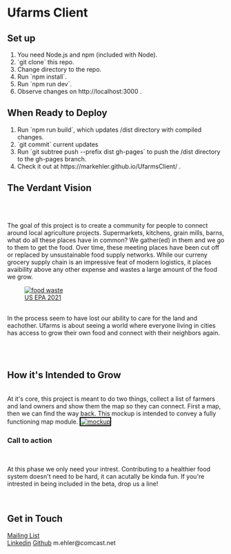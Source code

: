 <h1> Ufarms Client </h1>

<h2>Set up</h2>
<ol> 
    <li>You need Node.js and npm (included with Node).</li>
    <li>`git clone` this repo.</li>
    <li>Change directory to the repo.</li>
    <li>Run `npm install`.</li>
    <li>Run `npm run dev`.</li>
    <li>Observe changes on http://localhost:3000 .</li>
</ol>

<h2>When Ready to Deploy</h2>
<ol>
    <li>Run `npm run build`, which updates /dist directory with compiled changes.</li>
    <li>`git commit` current updates</li>
    <li>Run `git subtree push --prefix dist <remote-name> gh-pages` to push the /dist directory to the gh-pages branch.</li>
    <li>Check it out at https://markehler.github.io/UfarmsClient/ .</li>
</ol>

<h2> The Verdant Vision </h2>
<br>
<br>
    <p>
    The goal of this project is to create a community for people to connect around local agriculture projects.  Supermarkets, kitchens, grain mills, barns, what do all these places have in common?  We gather(ed) in them and we go to them to get the food.  Over time, these meeting places have been cut off or replaced by unsustainable food supply networks.  While our curreny grocery supply chain is an impressive feat of modern logistics, it places avaibility above any other expense and wastes a large amount of the food we grow.
    <figure>
    <a href="https://imgur.com/pDNLKEg"><img src="https://i.imgur.com/pDNLKEg.png" title="food waste" /></a>
    <figcaption style="font-size: smallest;">
        <a href="https://19january2021snapshot.epa.gov/facts-and-figures-about-materials-waste-and-recycling/food-material-specific-data_.html" target="_blank">
        US EPA 2021
        </a>
    </figcaption>
    <br>
    </figure>
    In the process seem to have lost our ability to care for the land and eachother.  Ufarms is about seeing a world where everyone living in cities has access to grow their own food and connect with their neighbors again.
    </p>
<br>
<br>

<h2> How it's Intended to Grow </h2>
    <br>
    <body> At it's core, this project is meant to do two things, collect a list of farmers and land owners and show them the map so they can connect.  First a map, then we can find the way back.  This mockup is intended to convey a fully functioning map module.
    <a href="https://imgur.com/aNEB4nB"><img src="https://i.imgur.com/aNEB4nB.jpg" title="mockup" style="border: 2px solid #000;">
    </a>

<h3> Call to action </h3>
    <br>
    <p>At this phase we only need your intrest.  Contributing to a healthier food system doesn't need to be hard, it can acutally be kinda fun.  If you're intrested in being included in the beta, drop us a line!</p>
    <br>
<h2> Get in Touch </h2>
  <a href="https://docs.google.com/forms/d/e/1FAIpQLSdMcVM9-m9wIySnytV_PTfDHVxrya5ecNSrDL7TunFNzehZYw/viewform?embedded=true"> Mailing List </a> 
    <div class="btn-group open">
        <a class="btn btn-default" href="https://www.linkedin.com/in/mark-ehler-85052548/"> Linkedin</a>
        <a class="btn btn-default" href="https://github.com/MarkEhler"> Github</a>
        <a> <span class="hidden"> m.ehler@comcast.net </span></a>
    </div>
